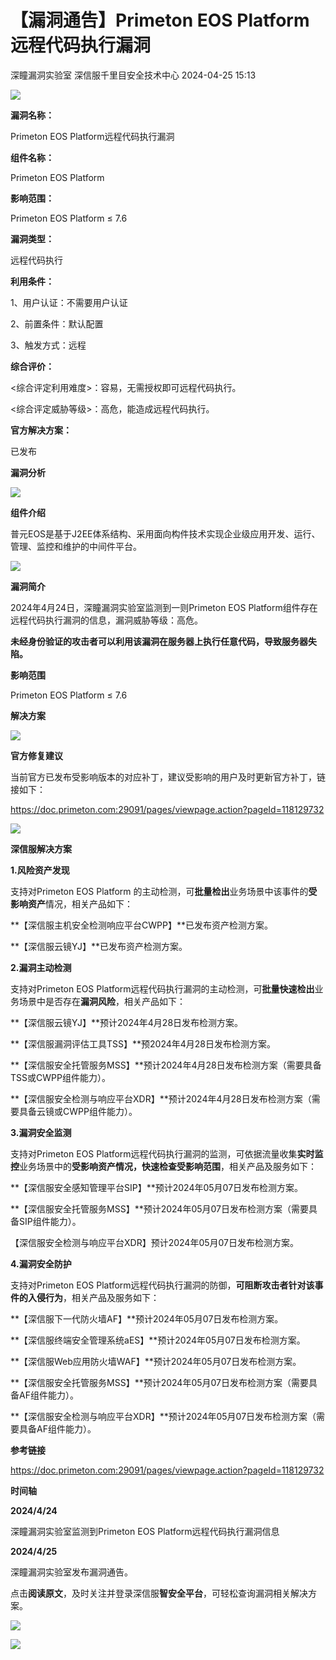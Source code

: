 #  【漏洞通告】Primeton EOS Platform远程代码执行漏洞   
深瞳漏洞实验室  深信服千里目安全技术中心   2024-04-25 15:13  
  
![](https://mmbiz.qpic.cn/mmbiz_gif/w8NHw6tcQ5xxdYpahJweib8N3ZpnJUmQJyG9HX8p1vrLaBNvm4OpanCV9C9PB95k9iaPHcWavTWsegSxO1hnmgRQ/640?wx_fmt=gif&from=appmsg "")  
  
**漏洞名称：**  
  
Primeton EOS Platform远程代码执行漏洞  
  
**组件名称：**  
  
Primeton EOS Platform  
  
**影响范围：**  
  
Primeton EOS Platform ≤ 7.6  
  
**漏洞类型：**  
  
远程代码执行  
  
**利用条件：**  
  
1、用户认证：不需要用户认证  
  
2、前置条件：默认配置  
  
3、触发方式：远程  
  
**综合评价：**  
  
<综合评定利用难度>：容易，无需授权即可远程代码执行。  
  
<综合评定威胁等级>：高危，能造成远程代码执行。  
  
**官方解决方案：**  
  
已发布  
  
  
  
  
  
**漏洞分析**  
  
![](https://mmbiz.qpic.cn/mmbiz_gif/w8NHw6tcQ5xxdYpahJweib8N3ZpnJUmQJibQIKUZtMc7BtiaqxvZrfZ9CTibeUib09gfS2llmB77Lf27CQegic8Ky6Wg/640?wx_fmt=gif&from=appmsg "")  
  
**组件介绍**  
  
普元EOS是基于J2EE体系结构、采用面向构件技术实现企业级应用开发、运行、管理、监控和维护的中间件平台。  
  
![](https://mmbiz.qpic.cn/mmbiz_gif/w8NHw6tcQ5xxdYpahJweib8N3ZpnJUmQJibQIKUZtMc7BtiaqxvZrfZ9CTibeUib09gfS2llmB77Lf27CQegic8Ky6Wg/640?wx_fmt=gif&from=appmsg "")  
  
**漏洞简介**  
  
2024年4月24日，深瞳漏洞实验室监测到一则Primeton EOS Platform组件存在远程代码执行漏洞的信息，漏洞威胁等级：高危。  
  
**未经身份验证的攻击者可以利用该漏洞在服务器上执行任意代码，导致服务器失陷。**  
  
  
**影响范围**  
  
Primeton EOS Platform ≤ 7.6  
  
  
**解决方案**  
  
![](https://mmbiz.qpic.cn/mmbiz_gif/w8NHw6tcQ5xxdYpahJweib8N3ZpnJUmQJibQIKUZtMc7BtiaqxvZrfZ9CTibeUib09gfS2llmB77Lf27CQegic8Ky6Wg/640?wx_fmt=gif&from=appmsg "")  
  
**官方修复建议**  
  
  
当前官方已发布受影响版本的对应补丁，建议受影响的用户及时更新官方补丁，链接如下：  
  
https://doc.primeton.com:29091/pages/viewpage.action?pageId=118129732  
  
![](https://mmbiz.qpic.cn/mmbiz_gif/w8NHw6tcQ5xxdYpahJweib8N3ZpnJUmQJibQIKUZtMc7BtiaqxvZrfZ9CTibeUib09gfS2llmB77Lf27CQegic8Ky6Wg/640?wx_fmt=gif&from=appmsg "")  
  
**深信服解决方案**  
  
  
**1.风险资产发现**  
  
支持对Primeton EOS Platform 的主动检测，可**批量检出**业务场景中该事件的**受影响资产**情况，相关产品如下：  
  
**【深信服主机安全检测响应平台CWPP】**已发布资产检测方案。  
  
**【深信服云镜YJ】**已发布资产检测方案。  
  
  
**2.漏洞主动检测**  
  
支持对Primeton EOS Platform远程代码执行漏洞的主动检测，可**批量快速检出**业务场景中是否存在**漏洞风险**，相关产品如下：  
  
**【深信服云镜YJ】**预计2024年4月28日发布检测方案。  
  
**【深信服漏洞评估工具TSS】**预2024年4月28日发布检测方案。  
  
**【深信服安全托管服务MSS】**预计2024年4月28日发布检测方案（需要具备TSS或CWPP组件能力）。  
  
**【深信服安全检测与响应平台XDR】**预计2024年4月28日发布检测方案（需要具备云镜或CWPP组件能力）。  
  
  
**3.漏洞安全监测**  
  
支持对Primeton EOS Platform远程代码执行漏洞的监测，可依据流量收集**实时监控**业务场景中的**受影响资产情况，快速检查受影响范围**，相关产品及服务如下：  
  
**【深信服安全感知管理平台SIP】**预计2024年05月07日发布检测方案。  
  
**【深信服安全托管服务MSS】**预计2024年05月07日发布检测方案（需要具备SIP组件能力）。  
  
【深信服安全检测与响应平台XDR】预计2024年05月07日发布检测方案。  
  
  
**4.漏洞安全防护**  
  
支持对Primeton EOS Platform远程代码执行漏洞的防御，**可阻断攻击者针对该事件的入侵行为**，相关产品及服务如下：  
  
**【深信服下一代防火墙AF】**预计2024年05月07日发布检测方案。  
  
**【深信服终端安全管理系统aES】**预计2024年05月07日发布检测方案。  
  
**【深信服Web应用防火墙WAF】**预计2024年05月07日发布检测方案。  
  
**【深信服安全托管服务MSS】**预计2024年05月07日发布检测方案（需要具备AF组件能力）。  
  
**【深信服安全检测与响应平台XDR】**预计2024年05月07日发布检测方案（需要具备AF组件能力）。  
  
  
**参考链接**  
  
  
https://doc.primeton.com:29091/pages/viewpage.action?pageId=118129732  
  
  
**时间轴**  
  
  
  
**2024/4/24**  
  
深瞳漏洞实验室监测到Primeton EOS Platform远程代码执行漏洞信息  
  
  
**2024/4/25**  
  
深瞳漏洞实验室发布漏洞通告。  
  
  
点击**阅读原文**，及时关注并登录深信服**智安全平台**，可轻松查询漏洞相关解决方案。  
  
![](https://mmbiz.qpic.cn/mmbiz_png/w8NHw6tcQ5xxdYpahJweib8N3ZpnJUmQJoD8LHt3UkXSOiaFHRAjaNZSXjg4XC6ycZwSlepIGrXPJFtRgpxWR33g/640?wx_fmt=png&from=appmsg "")  
  
  
![](https://mmbiz.qpic.cn/mmbiz_jpg/w8NHw6tcQ5xxdYpahJweib8N3ZpnJUmQJzzibSM5k7MM4tgiathr2mwRicf0icdl89TlBre4MGa1Y0nTWzbdpWE5XgA/640?wx_fmt=jpeg&from=appmsg "")  
  
  
